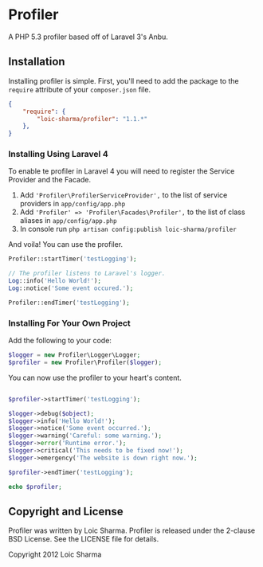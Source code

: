 # Profiler

A PHP 5.3 profiler based off of Laravel 3's Anbu.

## Installation

Installing profiler is simple. First, you'll need to add the package to the `require` attribute of your `composer.json` file.

```json
{
    "require": {
        "loic-sharma/profiler": "1.1.*"
    },
}
``` 


### Installing Using Laravel 4

To enable te profiler in Laravel 4 you will need to register the Service Provider and the Facade.

1. Add `'Profiler\ProfilerServiceProvider',` to the list of service providers in `app/config/app.php`
2. Add `'Profiler' => 'Profiler\Facades\Profiler',` to the list of class aliases in `app/config/app.php`
3. In console run `php artisan config:publish loic-sharma/profiler`

And voila! You can use the profiler.

```php
Profiler::startTimer('testLogging');

// The profiler listens to Laravel's logger.
Log::info('Hello World!');
Log::notice('Some event occured.');

Profiler::endTimer('testLogging');

```

### Installing For Your Own Project

Add the following to your code:

```php
$logger = new Profiler\Logger\Logger;
$profiler = new Profiler\Profiler($logger);
```

You can now use the profiler to your heart's content.

```php

$profiler->startTimer('testLogging');

$logger->debug($object);
$logger->info('Hello World!');
$logger->notice('Some event occurred.');
$logger->warning('Careful: some warning.');
$logger->error('Runtime error.');
$logger->critical('This needs to be fixed now!');
$logger->emergency('The website is down right now.');

$profiler->endTimer('testLogging');

echo $profiler;
```

## Copyright and License

Profiler was written by Loic Sharma. Profiler is released under the 2-clause BSD License. See the LICENSE file for details.

Copyright 2012 Loic Sharma
